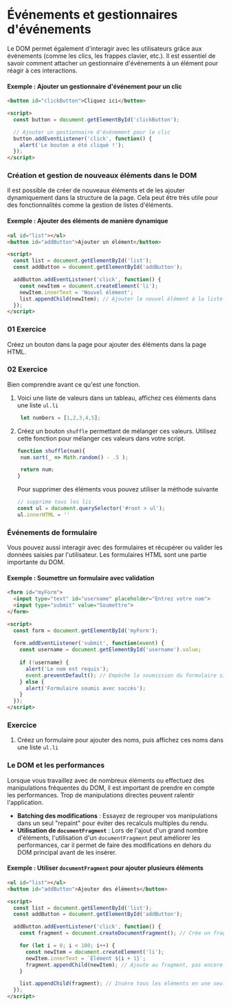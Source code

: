 # **Événements et gestionnaires d'événements**

Le DOM permet également d'interagir avec les utilisateurs grâce aux événements (comme les clics, les frappes clavier, etc.). Il est essentiel de savoir comment attacher un gestionnaire d'événements à un élément pour réagir à ces interactions.

#### Exemple : Ajouter un gestionnaire d'événement pour un clic

```html
<button id="clickButton">Cliquez ici</button>

<script>
  const button = document.getElementById('clickButton');

  // Ajouter un gestionnaire d'événement pour le clic
  button.addEventListener('click', function() {
    alert('Le bouton a été cliqué !');
  });
</script>
```

### **Création et gestion de nouveaux éléments dans le DOM**

Il est possible de créer de nouveaux éléments et de les ajouter dynamiquement dans la structure de la page. Cela peut être très utile pour des fonctionnalités comme la gestion de listes d'éléments.

#### Exemple : Ajouter des éléments de manière dynamique

```html
<ul id="list"></ul>
<button id="addButton">Ajouter un élément</button>

<script>
  const list = document.getElementById('list');
  const addButton = document.getElementById('addButton');

  addButton.addEventListener('click', function() {
    const newItem = document.createElement('li');
    newItem.innerText = 'Nouvel élément';
    list.appendChild(newItem); // Ajouter le nouvel élément à la liste
  });
</script>
```

### 01 Exercice 

Créez un bouton dans la page pour ajouter des éléments dans la page HTML.

### 02 Exercice

Bien comprendre avant ce qu'est une fonction.

1. Voici une liste de valeurs dans un tableau, affichez ces éléments dans une liste `ul.li`
   ```js
    let numbers = [1,2,3,4,5];
   ```
2. Créez un bouton `shuffle`  permettant de mélanger ces valeurs.
   Utilisez cette fonction pour mélanger ces valeurs dans votre script.
   ```js
   function shuffle(num){
    num.sort(_ => Math.random() - .5 );

    return num;
   }
   ```
   Pour supprimer des éléments vous pouvez utiliser la méthode suivante

   ```js
   // supprime tous les lis
   const ul = document.querySelector('#root > ul');
   ul.innerHTML = ''
   ```

### **Événements de formulaire**

Vous pouvez aussi interagir avec des formulaires et récupérer ou valider les données saisies par l'utilisateur. Les formulaires HTML sont une partie importante du DOM.

#### Exemple : Soumettre un formulaire avec validation

```html
<form id="myForm">
  <input type="text" id="username" placeholder="Entrez votre nom">
  <input type="submit" value="Soumettre">
</form>

<script>
  const form = document.getElementById('myForm');
  
  form.addEventListener('submit', function(event) {
    const username = document.getElementById('username').value;
    
    if (!username) {
      alert('Le nom est requis');
      event.preventDefault(); // Empêche la soumission du formulaire si le champ est vide
    } else {
      alert('Formulaire soumis avec succès');
    }
  });
</script>
```

### Exercice 

1. Créez un formulaire pour ajouter des noms, puis affichez ces noms dans une liste `ul.li`

### **Le DOM et les performances**

Lorsque vous travaillez avec de nombreux éléments ou effectuez des manipulations fréquentes du DOM, il est important de prendre en compte les performances. Trop de manipulations directes peuvent ralentir l'application.

- **Batching des modifications** : Essayez de regrouper vos manipulations dans un seul "repaint" pour éviter des recalculs multiples du rendu.
- **Utilisation de `documentFragment`** : Lors de l'ajout d'un grand nombre d'éléments, l'utilisation d'un `documentFragment` peut améliorer les performances, car il permet de faire des modifications en dehors du DOM principal avant de les insérer.

#### Exemple : Utiliser `documentFragment` pour ajouter plusieurs éléments

```html
<ul id="list"></ul>
<button id="addButton">Ajouter des éléments</button>

<script>
  const list = document.getElementById('list');
  const addButton = document.getElementById('addButton');

  addButton.addEventListener('click', function() {
    const fragment = document.createDocumentFragment(); // Crée un fragment pour les ajouts

    for (let i = 0; i < 100; i++) {
      const newItem = document.createElement('li');
      newItem.innerText = `Élément ${i + 1}`;
      fragment.appendChild(newItem); // Ajoute au fragment, pas encore au DOM
    }

    list.appendChild(fragment); // Insère tous les éléments en une seule fois
  });
</script>
```

